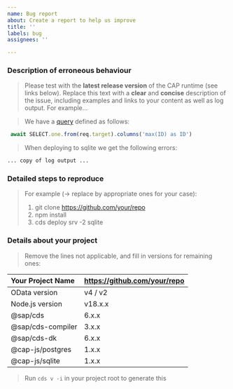 ```yaml
---
name: Bug report
about: Create a report to help us improve
title: ''
labels: bug
assignees: ''

---
```


<!-- Please support your supporters: Avoid screen shots and use markdown as much as possible

Avoid code screen shots from your IDE where ever possible, instead use [code markdown](https://github.com/adam-p/markdown-here/wiki/Markdown-Cheatsheet#code) and syntax highlighting: `cds`, `sql`, `diff`.

- Bitmap images are hard to read due to different color schemes and screen resolutions.
  Usually they need to be opened in a different browser tab, enlarged etc.
  Especially when working on multiple issues in parallel, it's easy to loose sight.
- Code/Messages can't be copied/pasted into own editors, test files etc.
-->


### Description of erroneous behaviour

> Please test with the **latest release version** of the CAP runtime (see links below).
Replace this text with a **clear** and **concise** description of the issue, including examples and links to your content as well as log output.
For example...

> We have a [query](https://github.com/capire/bookshop/blob/b63c7026912924b1e3b80550f1f5545efc22d93b/srv/admin-service.js#L12) defined as follows:

```js
 await SELECT.one.from(req.target).columns('max(ID) as ID')
```

> When deploying to sqlite we get the following errors:

```sh
... copy of log output ...
```

### Detailed steps to reproduce

> For example (→ replace by appropriate ones for your case):
> 1. git clone https://github.com/your/repo
> 2. npm install
> 3. cds deploy srv -2 sqlite

### Details about your project

> Remove the lines not applicable, and fill in versions for remaining ones:

| Your Project Name | https://github.com/your/repo |
|:------------------|---------------------------------------|
| OData version     | v4 / v2                               |
| Node.js version   | v18.x.x                               |
| @sap/cds          | 6.x.x                                 |
| @sap/cds-compiler | 3.x.x                                 |
| @sap/cds-dk       | 6.x.x                                 |
| @cap-js/postgres | 1.x.x |
@cap-js/sqlite | 1.x.x |

> Run `cds v -i` in your project root to generate this
